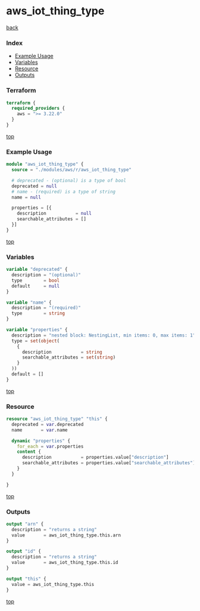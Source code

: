 # aws_iot_thing_type

[back](../aws.md)

### Index

- [Example Usage](#example-usage)
- [Variables](#variables)
- [Resource](#resource)
- [Outputs](#outputs)

### Terraform

```terraform
terraform {
  required_providers {
    aws = ">= 3.22.0"
  }
}
```

[top](#index)

### Example Usage

```terraform
module "aws_iot_thing_type" {
  source = "./modules/aws/r/aws_iot_thing_type"

  # deprecated - (optional) is a type of bool
  deprecated = null
  # name - (required) is a type of string
  name = null

  properties = [{
    description           = null
    searchable_attributes = []
  }]
}
```

[top](#index)

### Variables

```terraform
variable "deprecated" {
  description = "(optional)"
  type        = bool
  default     = null
}

variable "name" {
  description = "(required)"
  type        = string
}

variable "properties" {
  description = "nested block: NestingList, min items: 0, max items: 1"
  type = set(object(
    {
      description           = string
      searchable_attributes = set(string)
    }
  ))
  default = []
}
```

[top](#index)

### Resource

```terraform
resource "aws_iot_thing_type" "this" {
  deprecated = var.deprecated
  name       = var.name

  dynamic "properties" {
    for_each = var.properties
    content {
      description           = properties.value["description"]
      searchable_attributes = properties.value["searchable_attributes"]
    }
  }

}
```

[top](#index)

### Outputs

```terraform
output "arn" {
  description = "returns a string"
  value       = aws_iot_thing_type.this.arn
}

output "id" {
  description = "returns a string"
  value       = aws_iot_thing_type.this.id
}

output "this" {
  value = aws_iot_thing_type.this
}
```

[top](#index)
